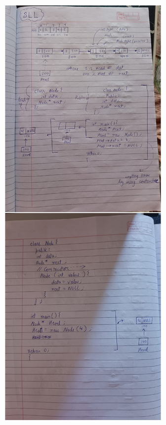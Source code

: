 ![alt text](<WhatsApp Image 2025-09-13 at 11.03.05_9c87833b.jpg>)
![alt text](<WhatsApp Image 2025-09-13 at 11.03.05_4a07f69c.jpg>)

